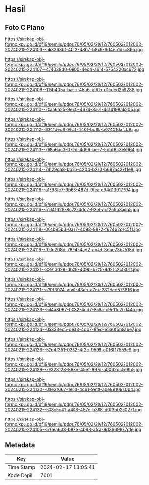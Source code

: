 # Hasil

## Foto C Plano

https://sirekap-obj-formc.kpu.go.id/df19/pemilu/pdpr/76/05/02/20/12/7605022012002-20240215-224103--5b3363bf-40f2-48b7-b849-6d4e51d3c89a.jpg

https://sirekap-obj-formc.kpu.go.id/df19/pemilu/pdpr/76/05/02/20/12/7605022012002-20240215-224107--474038d0-0800-4ec4-a614-5754220bc672.jpg

https://sirekap-obj-formc.kpu.go.id/df19/pemilu/pdpr/76/05/02/20/12/7605022012002-20240215-224109--115b405a-baec-45a6-b90b-d1cded2b9288.jpg

https://sirekap-obj-formc.kpu.go.id/df19/pemilu/pdpr/76/05/02/20/12/7605022012002-20240215-224110--70aa6a25-9e40-4674-8a01-4c14198ab205.jpg

https://sirekap-obj-formc.kpu.go.id/df19/pemilu/pdpr/76/05/02/20/12/7605022012002-20240215-224112--8241ded8-9fc4-446f-bd8b-b07451dafcb9.jpg

https://sirekap-obj-formc.kpu.go.id/df19/pemilu/pdpr/76/05/02/20/12/7605022012002-20240215-224113--768a6ac3-070d-4d99-bee7-5dbf8c3e5964.jpg

https://sirekap-obj-formc.kpu.go.id/df19/pemilu/pdpr/76/05/02/20/12/7605022012002-20240215-224114--74129da8-bb2b-4204-b2e3-b697a429f1e8.jpg

https://sirekap-obj-formc.kpu.go.id/df19/pemilu/pdpr/76/05/02/20/12/7605022012002-20240215-224116--a1393fc7-9b63-487d-9fca-e94d13917794.jpg

https://sirekap-obj-formc.kpu.go.id/df19/pemilu/pdpr/76/05/02/20/12/7605022012002-20240215-224116--51641628-8c72-4dd7-92e1-acf2c9a3adb5.jpg

https://sirekap-obj-formc.kpu.go.id/df19/pemilu/pdpr/76/05/02/20/12/7605022012002-20240215-224118--00cb95b3-0aa7-4098-9822-f67462cec5f1.jpg

https://sirekap-obj-formc.kpu.go.id/df19/pemilu/pdpr/76/05/02/20/12/7605022012002-20240215-224119--f0dd208d-7694-4ad2-ab4d-3cbe73b2518d.jpg

https://sirekap-obj-formc.kpu.go.id/df19/pemilu/pdpr/76/05/02/20/12/7605022012002-20240215-224121--33913d29-db29-409b-b725-9d21c2cf301f.jpg

https://sirekap-obj-formc.kpu.go.id/df19/pemilu/pdpr/76/05/02/20/12/7605022012002-20240215-224121--a30f3974-afa0-43ab-a7e4-282dcd576616.jpg

https://sirekap-obj-formc.kpu.go.id/df19/pemilu/pdpr/76/05/02/20/12/7605022012002-20240215-224123--5d4a8067-0032-4cd7-8c6a-c9e11c20d44a.jpg

https://sirekap-obj-formc.kpu.go.id/df19/pemilu/pdpr/76/05/02/20/12/7605022012002-20240215-224124--05333ec5-de33-4db7-8fed-e5a0f5b8a6e7.jpg

https://sirekap-obj-formc.kpu.go.id/df19/pemilu/pdpr/76/05/02/20/12/7605022012002-20240215-224126--52c4f351-0362-4f2c-9596-c016f17559e9.jpg

https://sirekap-obj-formc.kpu.go.id/df19/pemilu/pdpr/76/05/02/20/12/7605022012002-20240215-224129--79323128-883e-45ef-897d-a0062dc5e8b5.jpg

https://sirekap-obj-formc.kpu.go.id/df19/pemilu/pdpr/76/05/02/20/12/7605022012002-20240215-224130--08e3f667-1ebd-4c61-9ef9-abe8910940b4.jpg

https://sirekap-obj-formc.kpu.go.id/df19/pemilu/pdpr/76/05/02/20/12/7605022012002-20240215-224132--533c5c41-a408-457e-b368-d0f3b02d027f.jpg

https://sirekap-obj-formc.kpu.go.id/df19/pemilu/pdpr/76/05/02/20/12/7605022012002-20240215-224105--516ea638-b88e-4b98-afca-9d3669887c1e.jpg


## Metadata

| Key        | Value               |
| ---------- | ------------------- |
| Time Stamp | 2024-02-17 13:05:41 |
| Kode Dapil | 7601                |



